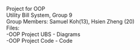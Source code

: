 Project for OOP 
\
Utility Bill System, Group 9 
\
Group Members: 
Samuel Koh(13), Hsien Zheng (20)
\
Files:\
      -OOP Project UBS - Diagrams\
      -OOP Project Code - Code
